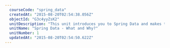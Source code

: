 ```yaml
---
  courseCode: "spring_data"
  createdAt: "2015-08-20T02:54:38.056Z"
  objectId: "G3c4yyZsK2"
  unitDescription: "This unit introduces you to Spring Data and makes the case for it by contrasting it with JDBC. Learn how Spring's data integration removes the boilerplate code you'd typically have to write."
  unitName: "Spring Data - What and Why?"
  unitNumber: 1
  updatedAt: "2015-08-20T02:54:50.622Z"
---
```

